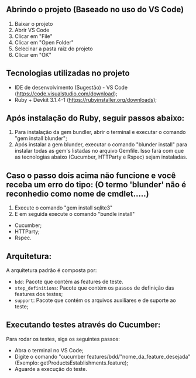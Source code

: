 ## Abrindo o projeto (Baseado no uso do VS Code)

1. Baixar o projeto
2. Abrir VS Code 
3. Clicar em "File"
4. Clicar em "Open Folder"
5. Selecinar a pasta raiz do projeto
6. Clicar em "OK"

## Tecnologias utilizadas no projeto

- IDE de desenvolvimento (Sugestão) - VS Code (https://code.visualstudio.com/download);
- Ruby + Devkit 3.1.4-1 (https://rubyinstaller.org/downloads);

## Após instalação do Ruby, seguir passos abaixo: 
1. Para instalação da gem bundler, abrir o terminal e executar o comando "gem install blunder"; 
2. Após instalar a gem blunder, executar o comando "blunder install" para instalar todas as gem's listadas no arquivo Gemfile. Isso fará com que as tecnologias abaixo (Cucumber, HTTParty e Rspec) sejam instaladas.

## Caso o passo dois acima não funcione e você receba um erro do tipo: (O termo 'blunder' não é reconhedio como nome de cmdlet.....)
1. Execute o comando "gem install sqlite3"
2. E em seguida execute o comando "bundle install"

- Cucumber;
- HTTParty;
- Rspec.

## Arquitetura:

A arquitetura padrão é composta por:
 
- `bdd`: Pacote que contém as features de teste.
- `step_definitions`: Pacote que contém os passos de definição das features dos testes;
- `support`: Pacote que contém os arquivos auxiliares e de suporte ao teste;


## Executando testes através do Cucumber:
Para rodar os testes, siga os seguintes passos:
- Abra o terminal no VS Code;
- Digite o comando "cucumber features/bdd/"nome_da_feature_desejada" (Exemplo: getProductsEstablishments.feature);
- Aguarde a execução do teste.
